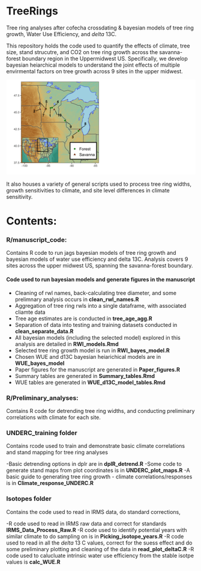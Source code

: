 # TreeRings
Tree ring analyses after cofecha crossdating & bayesian models of tree ring growth, Water Use Efficiency, and $delta$ 13C.

This repository holds the code used to quantify the effects of climate, tree size, stand strucutre, and CO2 on tree ring growth across the savanna-forest boundary region in the Uppermidwest US. Specifically, we develop bayesian heiarchical models to understand the joint effects of multiple envirmental factors on tree growth across 9 sites in the upper midwest. 

![Map of sites included in this analysis](images/site_map_general.png)

It also houses a variety of general scripts used to process tree ring widths, growth sensitivities to climate, and site level differences in climate sensitivity. 

# Contents:

### R/manuscript_code:
Contains R code to run jags bayesian models of tree ring growth  and bayesian models of water use efficiency and delta 13C. Analysis covers 9 sites across the upper midwest US, spanning the savanna-forest boundary.

#### Code used to run bayesian models and generate figures in the manuscript
- Cleaning of rwl names, back-calculating tree diameter, and some prelimnary analysis occurs in **clean_rwl_names.R**
- Aggregation of tree ring rwls into a single dataframe, with associated cliamte data
- Tree age estimates are is conducted in **tree_age_agg.R**
- Separation of data into testing and training datasets conducted in **clean_separate_data.R**
- All bayesian models (including the selected model) explored in this analysis are detailed in **RWI_models.Rmd** 
- Selected tree ring growth model is run in **RWI_bayes_model.R**
- Chosen WUE and d13C bayesian heiarichical models are in **WUE_bayes_model**
- Paper figures for the manuscript are generated in **Paper_figures.R**
- Summary tables are generated in **Summary_tables.Rmd**
- WUE tables are generated in **WUE_d13C_model_tables.Rmd**

### R/Preliminary_analyses:
Contains R code for detrending tree ring widths, and conducting preliminary correlations with climate for each site. 

### UNDERC_training folder
Contains rcode used to train and demonstrate basic climate correlations and stand mapping for tree ring analyses

-Basic detrending options in dplr are in **dplR_detrend.R**
-Some code to generate stand maps from plot coordinates is in **UNDERC_plot_maps.R**
-A basic guide to generating tree ring growth - climate correlations/responses is in **Climate_response_UNDERC.R**

### Isotopes folder
Contains the code used to read in IRMS data, do standard corrections,

-R code used to read in IRMS raw data and correct for standards **IRMS_Data_Process_Raw.R**
-R code used to identify potential years with similar climate to do sampling on is in **Picking_isotope_years.R**
-R code used to read in all the $delta$ 13 C values, correct for the suess effect and do some  preliminary plotting and cleaning of the data in **read_plot_deltaC.R**
-R code used to calucluate intrinsic water use efficiency from the stable isotpe values is **calc_WUE.R**